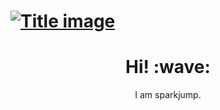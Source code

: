 # [![Title image](https://github.com/sparkjump/sparkjump/blob/main/assets/title.png?raw=true)]()
<h1 align='center'> Hi! :wave:</h1>
<p align='center'> I am sparkjump.</p>
